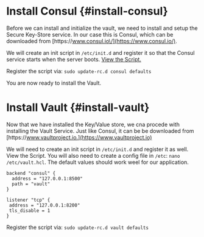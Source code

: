 # Install Consul {#install-consul}

Before we can install and initialize the vault, we need to install and setup the Secure Key-Store service. In our case this is Consul, which can be downloaded from [https:\/\/www.consul.io\/](https://www.consul.io/).

We will create an init script in `/etc/init.d` and register it so that the Consul service starts when the server boots. [View the Script.](/consul.txt)

Register the script via: `sudo update-rc.d consul defaults`

You are now ready to install the Vault.



# Install Vault {#install-vault}

Now that we have installed the Key\/Value store, we cna procede with installing the Vault Service. Just like Consul, it can be be downloaded from [https:\/\/www.vaultproject.io.](https://www.vaultproject.io)

We will need to create an init script in `/etc/init.d` and register it as well. View the Script. You will also need to create a config file in `/etc`: `nano /etc/vault.hcl`. The default values should work weel for our application.

```
backend "consul" {
  address = "127.0.0.1:8500"
  path = "vault"
}

listener "tcp" {
 address = "127.0.0.1:8200"
 tls_disable = 1
}
```

Register the script via: `sudo update-rc.d vault defaults`

